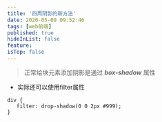 ```yaml
---
title: '四周阴影的新方法'
date: 2020-05-09 09:52:46
tags: [web前端]
published: true
hideInList: false
feature: 
isTop: false
---
```

>正常给块元素添加阴影是通过 ***box-shadow*** 属性
- 实际还可以使用filter属性

 ```
div {
    filter: drop-shadow(0 0 2px #999);
}
```